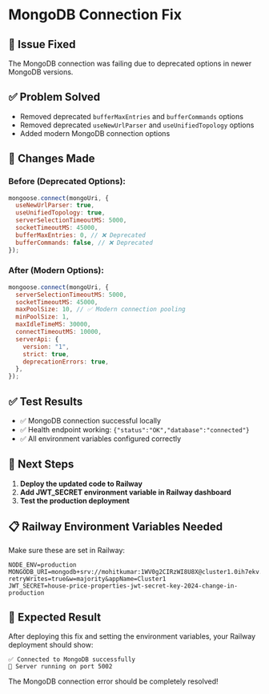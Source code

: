 # MongoDB Connection Fix

## 🚨 Issue Fixed

The MongoDB connection was failing due to deprecated options in newer MongoDB versions.

## ✅ Problem Solved

- Removed deprecated `bufferMaxEntries` and `bufferCommands` options
- Removed deprecated `useNewUrlParser` and `useUnifiedTopology` options
- Added modern MongoDB connection options

## 🔧 Changes Made

### Before (Deprecated Options):

```javascript
mongoose.connect(mongoUri, {
  useNewUrlParser: true,
  useUnifiedTopology: true,
  serverSelectionTimeoutMS: 5000,
  socketTimeoutMS: 45000,
  bufferMaxEntries: 0, // ❌ Deprecated
  bufferCommands: false, // ❌ Deprecated
});
```

### After (Modern Options):

```javascript
mongoose.connect(mongoUri, {
  serverSelectionTimeoutMS: 5000,
  socketTimeoutMS: 45000,
  maxPoolSize: 10, // ✅ Modern connection pooling
  minPoolSize: 1,
  maxIdleTimeMS: 30000,
  connectTimeoutMS: 10000,
  serverApi: {
    version: "1",
    strict: true,
    deprecationErrors: true,
  },
});
```

## ✅ Test Results

- ✅ MongoDB connection successful locally
- ✅ Health endpoint working: `{"status":"OK","database":"connected"}`
- ✅ All environment variables configured correctly

## 🚀 Next Steps

1. **Deploy the updated code to Railway**
2. **Add JWT_SECRET environment variable in Railway dashboard**
3. **Test the production deployment**

## 📋 Railway Environment Variables Needed

Make sure these are set in Railway:

```
NODE_ENV=production
MONGODB_URI=mongodb+srv://mohitkumar:1WV0g2CIRzWI8U8X@cluster1.0ih7ekv.mongodb.net/?retryWrites=true&w=majority&appName=Cluster1
JWT_SECRET=house-price-properties-jwt-secret-key-2024-change-in-production
```

## 🎯 Expected Result

After deploying this fix and setting the environment variables, your Railway deployment should show:

```
✅ Connected to MongoDB successfully
🚀 Server running on port 5002
```

The MongoDB connection error should be completely resolved!
